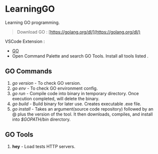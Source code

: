 # LearningGO
Learning GO programming.
  
> Download GO : [https://golang.org/dl/](https://golang.org/dl/)  
  
VSCode Extension : 
- [GO](golang.go)
- Open Command Palette and search GO Tools. Install all tools listed . 
  
## GO Commands  
1. *go version* - To check GO version.  
2. *go env* - To check GO environment config.  
3. *go run* - Compile code into binary in temporary directory. Once execution completed, will delete the binary.  
4. *go build* - Build binary for later use. Creates executable .exe file.  
5. *go install* - Takes an argument(source code repository) followed by an @ plus the version of the tool. It then downloads, compiles, and install into *$GOPATH/bin* direrctory.  
  
## GO Tools  
1. **hey** - Load tests HTTP servers.  
  